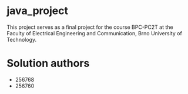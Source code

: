 # java_project
This project serves as a final project for the course BPC-PC2T at the Faculty of Electrical Engineering and Communication, Brno University of Technology.

# Solution authors
- 256768
- 256760
